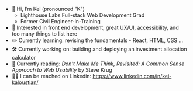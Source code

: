 - 👋 Hi, I’m Kei (pronounced "K")
  - Lighthouse Labs Full-stack Web Development Grad
  - Former Civil Engineer-in-Training
- 🔎 Interested in front end development, great UX/UI, accessibility, and too many things to list here
- ✏️ Currently learning: revising the fundamentals - React, HTML, CSS ...
- 🛠️ Currently working on: building and deploying an investment allocation calculator
- 📖 Currently reading: _Don't Make Me Think, Revisited: A Common Sense Approach to Web Usability_ by Steve Krug
- 👨‍💼 I can be reached on Linkedin: https://www.linkedin.com/in/kei-kaloustian/
